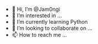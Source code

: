 - 👋 Hi, I’m @Jam0ngi
- 👀 I’m interested in ...
- 🌱 I’m currently learning Python
- 💞️ I’m looking to collaborate on ...
- 📫 How to reach me ...

<!---
Jam0ngi/Jam0ngi is a ✨ special ✨ repository because its `README.md` (this file) appears on your GitHub profile.
You can click the Preview link to take a look at your changes.
--->
